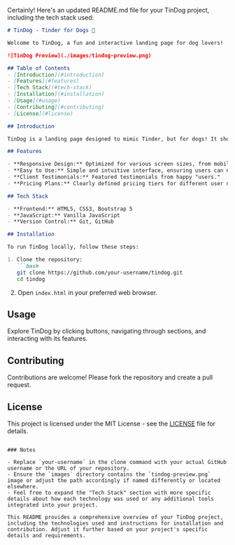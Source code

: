 Certainly! Here's an updated README.md file for your TinDog project, including the tech stack used:

```markdown
# TinDog - Tinder for Dogs 🐶

Welcome to TinDog, a fun and interactive landing page for dog lovers!

![TinDog Preview](./images/tindog-preview.png)

## Table of Contents
- [Introduction](#introduction)
- [Features](#features)
- [Tech Stack](#tech-stack)
- [Installation](#installation)
- [Usage](#usage)
- [Contributing](#contributing)
- [License](#license)

## Introduction

TinDog is a landing page designed to mimic Tinder, but for dogs! It showcases Bootstrap 5's capabilities and responsiveness to create an engaging user experience.

## Features

- **Responsive Design:** Optimized for various screen sizes, from mobile devices to desktops.
- **Easy to Use:** Simple and intuitive interface, ensuring users can navigate effortlessly.
- **Client Testimonials:** Featured testimonials from happy "users."
- **Pricing Plans:** Clearly defined pricing tiers for different user needs.

## Tech Stack

- **Frontend:** HTML5, CSS3, Bootstrap 5
- **JavaScript:** Vanilla JavaScript
- **Version Control:** Git, GitHub

## Installation

To run TinDog locally, follow these steps:

1. Clone the repository:
   ```bash
   git clone https://github.com/your-username/tindog.git
   cd tindog
   ```

2. Open `index.html` in your preferred web browser.

## Usage

Explore TinDog by clicking buttons, navigating through sections, and interacting with its features.

## Contributing

Contributions are welcome! Please fork the repository and create a pull request.

## License

This project is licensed under the MIT License - see the [LICENSE](./LICENSE) file for details.
```

### Notes

- Replace `your-username` in the clone command with your actual GitHub username or the URL of your repository.
- Ensure the `images` directory contains the `tindog-preview.png` image or adjust the path accordingly if named differently or located elsewhere.
- Feel free to expand the "Tech Stack" section with more specific details about how each technology was used or any additional tools integrated into your project.

This README provides a comprehensive overview of your TinDog project, including the technologies used and instructions for installation and contribution. Adjust it further based on your project's specific details and requirements.
